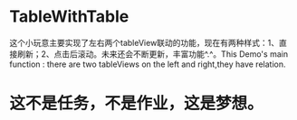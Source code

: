 # TableWithTable

这个小玩意主要实现了左右两个tableView联动的功能，现在有两种样式：1、直接刷新；2、点击后滚动。未来还会不断更新，丰富功能^.^。This Demo's main function : there are two tableViews on the left and right,they have relation.



这不是任务，不是作业，这是梦想。
=========


